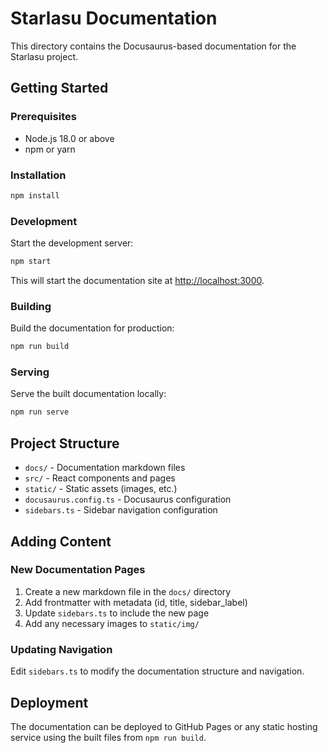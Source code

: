 # Starlasu Documentation

This directory contains the Docusaurus-based documentation for the Starlasu project.

## Getting Started

### Prerequisites

- Node.js 18.0 or above
- npm or yarn

### Installation

```bash
npm install
```

### Development

Start the development server:

```bash
npm start
```

This will start the documentation site at [http://localhost:3000](http://localhost:3000).

### Building

Build the documentation for production:

```bash
npm run build
```

### Serving

Serve the built documentation locally:

```bash
npm run serve
```

## Project Structure

- `docs/` - Documentation markdown files
- `src/` - React components and pages
- `static/` - Static assets (images, etc.)
- `docusaurus.config.ts` - Docusaurus configuration
- `sidebars.ts` - Sidebar navigation configuration

## Adding Content

### New Documentation Pages

1. Create a new markdown file in the `docs/` directory
2. Add frontmatter with metadata (id, title, sidebar_label)
3. Update `sidebars.ts` to include the new page
4. Add any necessary images to `static/img/`

### Updating Navigation

Edit `sidebars.ts` to modify the documentation structure and navigation.

## Deployment

The documentation can be deployed to GitHub Pages or any static hosting service using the built files from `npm run build`.
